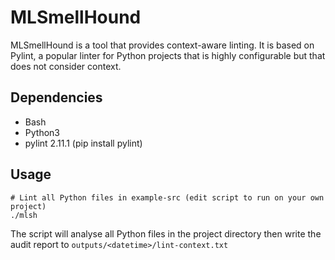 # MLSmellHound

MLSmellHound is a tool that provides context-aware linting. It is based on Pylint, a popular linter for Python projects that is highly configurable but that does not consider context.

## Dependencies

* Bash
* Python3
* pylint 2.11.1 (pip install pylint)

## Usage

```
# Lint all Python files in example-src (edit script to run on your own project)
./mlsh
```

The script will analyse all Python files in the project directory then write the audit report to `outputs/<datetime>/lint-context.txt`
